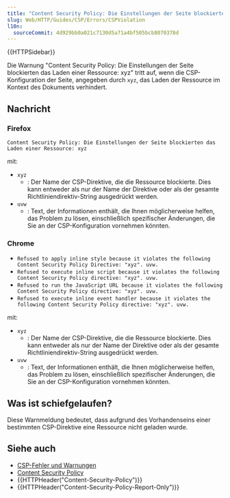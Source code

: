 ```yaml
---
title: "Content Security Policy: Die Einstellungen der Seite blockierten das Laden einer Ressource: xyz"
slug: Web/HTTP/Guides/CSP/Errors/CSPViolation
l10n:
  sourceCommit: 4d929bb0a021c7130d5a71a4bf505bcb8070378d
---
```


{{HTTPSidebar}}

Die Warnung "Content Security Policy: Die Einstellungen der Seite blockierten das Laden einer Ressource: xyz" tritt auf, wenn die CSP-Konfiguration der Seite, angegeben durch `xyz`, das Laden der Ressource im Kontext des Dokuments verhindert.

## Nachricht

### Firefox

`Content Security Policy: Die Einstellungen der Seite blockierten das Laden einer Ressource: xyz`

mit:

- `xyz`
  - : Der Name der CSP-Direktive, die die Ressource blockierte. Dies kann entweder als nur der Name der Direktive oder als der gesamte Richtliniendirektiv-String ausgedrückt werden.
- `uvw`
  - : Text, der Informationen enthält, die Ihnen möglicherweise helfen, das Problem zu lösen, einschließlich spezifischer Änderungen, die Sie an der CSP-Konfiguration vornehmen könnten.

### Chrome

- `Refused to apply inline style because it violates the following Content Security Policy Directive: "xyz". uvw.`
- `Refused to execute inline script because it violates the following Content Security Policy directive: "xyz". uvw.`
- `Refused to run the JavaScript URL because it violates the following Content Security Policy directive: "xyz". uvw.`
- `Refused to execute inline event handler because it violates the following Content Security Policy directive: "xyz". uvw.`

mit:

- `xyz`
  - : Der Name der CSP-Direktive, die die Ressource blockierte. Dies kann entweder als nur der Name der Direktive oder als der gesamte Richtliniendirektiv-String ausgedrückt werden.
- `uvw`
  - : Text, der Informationen enthält, die Ihnen möglicherweise helfen, das Problem zu lösen, einschließlich spezifischer Änderungen, die Sie an der CSP-Konfiguration vornehmen könnten.

## Was ist schiefgelaufen?

Diese Warnmeldung bedeutet, dass aufgrund des Vorhandenseins einer bestimmten CSP-Direktive eine Ressource nicht geladen wurde.

## Siehe auch

- [CSP-Fehler und Warnungen](/de/docs/Web/HTTP/Guides/CSP/Errors)
- [Content Security Policy](/de/docs/Web/HTTP/Guides/CSP)
- {{HTTPHeader("Content-Security-Policy")}}
- {{HTTPHeader("Content-Security-Policy-Report-Only")}}
